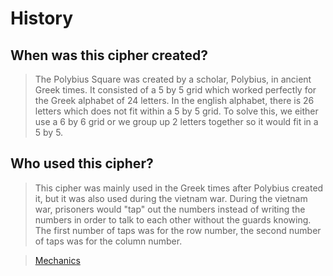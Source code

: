 # History
## When was this cipher created?
> The Polybius Square was created by a scholar, Polybius, in ancient Greek times. It consisted of a 5 by 5 grid which worked perfectly for the Greek alphabet of 24 letters. In the english alphabet, there is 26 letters which does not fit within a 5 by 5 grid. To solve this, we either use a 6 by 6 grid or we group up 2 letters together so it would fit in a 5 by 5.
## Who used this cipher?
> This cipher was mainly used in the Greek times after Polybius created it, but it was also used during the vietnam war. During the vietnam war, prisoners would "tap" out the numbers instead of writing the numbers in order to talk to each other without the guards knowing. The first number of taps was for the row number, the second number of taps was for the column number.

> [Mechanics](https://github.com/EPHS-CyberSecurity-2020-Hour1/CipherProject/blob/main/Polybius_mechanics.md)
